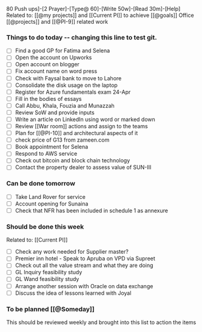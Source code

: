 80 Push ups]-[2 Prayer]-[Type@ 60]-[Write 50w]-[Read 30m]-[Help] 
Related to: [[@my projects]] and [[Current PI]] to achieve [[@goals]]
Office [[@projects]] and [[@PI-9]] related work

### Things to do today -- changing this line to test git.
- [ ] Find a good GP for Fatima and Selena 
- [ ] Open the account on Upworks
- [ ] Open account on blogger
- [ ] Fix account name on word press
- [ ] Check with Faysal bank to move to Lahore
- [ ] Consolidate the disk usage on the laptop
- [ ] Register for Azure fundamentals exam 24-Apr
- [ ] Fill in the bodies of essays 
- [ ] Call Abbu, Khala, Fouzia and Munazzah
- [ ] Review SoW and provide inputs
- [ ] Write an article on LinkedIn using word or marked down
- [ ] Review [[War room]] actions and assign to the teams
- [ ] Plan for [[@PI-10]] and architectural aspects of it
- [ ] check price of G13 from zameen.com
- [ ] Book appointment for Selena
- [ ] Respond to AWS service 
- [ ] Check out bitcoin and block chain technology
- [ ] Contact the property dealer to assess value of SUN-III
	
### Can be done tomorrow 
- [ ] Take Land Rover for service
- [ ] Account opening for Sunaina
- [ ] Check that NFR has been included in schedule 1 as annexure

### Should be done this week
Related to: [[Current PI]]
- [ ] Check any work needed for Supplier master?
- [ ] Premier inn hotel - Speak to Apruba on VPD via Supreet
- [ ] Check out all the value stream and what they are doing
- [ ] GL Inquiry feasibility study
- [ ] GL Wand feasibility study
- [ ] Arrange another session with Oracle on data exchange
- [ ] Discuss the idea of lessons learned with Joyal

### To be planned [[@Someday]]
This should be reviewed weekly and brought into this list to action the items
